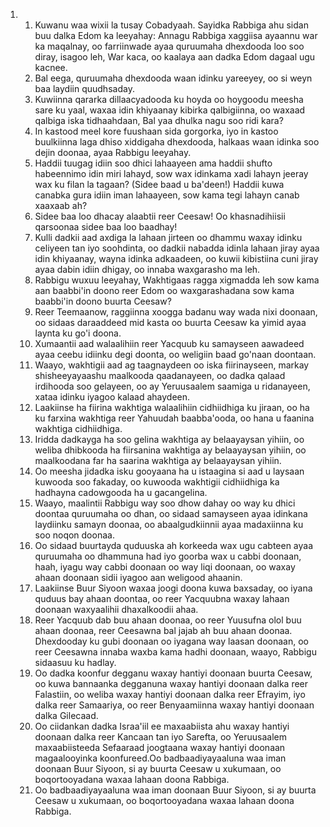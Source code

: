 <ol>
  <li>
    <ol>
      <li>Kuwanu waa wixii la tusay Cobadyaah. Sayidka Rabbiga ahu sidan buu dalka Edom ka leeyahay: Annagu Rabbiga xaggiisa ayaannu war ka maqalnay, oo farriinwade ayaa quruumaha dhexdooda loo soo diray, isagoo leh, War kaca, oo kaalaya aan dadka Edom dagaal ugu kacnee.</li>
      <li>Bal eega, quruumaha dhexdooda waan idinku yareeyey, oo si weyn baa laydiin quudhsaday.</li>
      <li>Kuwiinna qararka dillaacyadooda ku hoyda oo hoygoodu meesha sare ku yaal, waxaa idin khiyaanay kibirka qalbigiinna, oo waxaad qalbiga iska tidhaahdaan, Bal yaa dhulka nagu soo ridi kara?</li>
      <li>In kastood meel kore fuushaan sida gorgorka, iyo in kastoo buulkiinna laga dhiso xiddigaha dhexdooda, halkaas waan idinka soo dejin doonaa, ayaa Rabbigu leeyahay.</li>
      <li>Haddii tuugag idiin soo dhici lahaayeen ama haddii shufto habeennimo idin miri lahayd, sow wax idinkama xadi lahayn jeeray wax ku filan la tagaan? (Sidee baad u ba'deen!) Haddii kuwa canabka gura idiin iman lahaayeen, sow kama tegi lahayn canab xaaxaab ah?</li>
      <li>Sidee baa loo dhacay alaabtii reer Ceesaw! Oo khasnadihiisii qarsoonaa sidee baa loo baadhay!</li>
      <li>Kulli dadkii aad axdiga la lahaan jirteen oo dhammu waxay idinku celiyeen tan iyo soohdinta, oo dadkii nabadda idinla lahaan jiray ayaa idin khiyaanay, wayna idinka adkaadeen, oo kuwii kibistiina cuni jiray ayaa dabin idiin dhigay, oo innaba waxgarasho ma leh.</li>
      <li>Rabbigu wuxuu leeyahay, Wakhtigaas ragga xigmadda leh sow kama aan baabbi'in doono reer Edom oo waxgarashadana sow kama baabbi'in doono buurta Ceesaw?</li>
      <li>Reer Teemaanow, raggiinna xoogga badanu way wada nixi doonaan, oo sidaas daraaddeed mid kasta oo buurta Ceesaw ka yimid ayaa laynta ku go'i doona.</li>
      <li>Xumaantii aad walaalihiin reer Yacquub ku samayseen aawadeed ayaa ceebu idiinku degi doonta, oo weligiin baad go'naan doontaan.</li>
      <li>Waayo, wakhtigii aad ag taagnaydeen oo iska fiirinayseen, markay shisheeyayaashu maalkooda qaadanayeen, oo dadka qalaad irdihooda soo gelayeen, oo ay Yeruusaalem saamiga u ridanayeen, xataa idinku iyagoo kalaad ahaydeen.</li>
      <li>Laakiinse ha fiirina wakhtiga walaalihiin cidhiidhiga ku jiraan, oo ha ku farxina wakhtiga reer Yahuudah baabba'ooda, oo hana u faanina wakhtiga cidhiidhiga.</li>
      <li>Iridda dadkayga ha soo gelina wakhtiga ay belaayaysan yihiin, oo weliba dhibkooda ha fiirsanina wakhtiga ay belaayaysan yihiin, oo maalkoodana far ha saarina wakhtiga ay belaayaysan yihiin.</li>
      <li>Oo meesha jidadka isku gooyaana ha u istaagina si aad u laysaan kuwooda soo fakaday, oo kuwooda wakhtigii cidhiidhiga ka hadhayna cadowgooda ha u gacangelina.</li>
      <li>Waayo, maalintii Rabbigu way soo dhow dahay oo way ku dhici doontaa quruumaha oo dhan, oo sidaad samayseen ayaa idinkana laydiinku samayn doonaa, oo abaalgudkiinnii ayaa madaxiinna ku soo noqon doonaa.</li>
      <li>Oo sidaad buurtayda quduuska ah korkeeda wax ugu cabteen ayaa quruumaha oo dhammuna had iyo goorba wax u cabbi doonaan, haah, iyagu way cabbi doonaan oo way liqi doonaan, oo waxay ahaan doonaan sidii iyagoo aan weligood ahaanin.</li>
      <li>Laakiinse Buur Siyoon waxaa joogi doona kuwa baxsaday, oo iyana quduus bay ahaan doontaa, oo reer Yacquubna waxay lahaan doonaan waxyaalihii dhaxalkoodii ahaa.</li>
      <li>Reer Yacquub dab buu ahaan doonaa, oo reer Yuusufna olol buu ahaan doonaa, reer Ceesawna bal jajab ah buu ahaan doonaa. Dhexdooday ku gubi doonaan oo iyagana way laasan doonaan, oo reer Ceesawna innaba waxba kama hadhi doonaan, waayo, Rabbigu sidaasuu ku hadlay.</li>
      <li>Oo dadka koonfur degganu waxay hantiyi doonaan buurta Ceesaw, oo kuwa bannaanka degganuna waxay hantiyi doonaan dalka reer Falastiin, oo weliba waxay hantiyi doonaan dalka reer Efrayim, iyo dalka reer Samaariya, oo reer Benyaamiinna waxay hantiyi doonaan dalka Gilecaad.</li>
      <li>Oo ciidankan dadka Israa'iil ee maxaabiista ahu waxay hantiyi doonaan dalka reer Kancaan tan iyo Sarefta, oo Yeruusaalem maxaabiisteeda Sefaaraad joogtaana waxay hantiyi doonaan magaalooyinka koonfureed.Oo badbaadiyayaaluna waa iman doonaan Buur Siyoon, si ay buurta Ceesaw u xukumaan, oo boqortooyadana waxaa lahaan doona Rabbiga.</li>
      <li>Oo badbaadiyayaaluna waa iman doonaan Buur Siyoon, si ay buurta Ceesaw u xukumaan, oo boqortooyadana waxaa lahaan doona Rabbiga.</li>
    </ol>
  </li>
</ol>